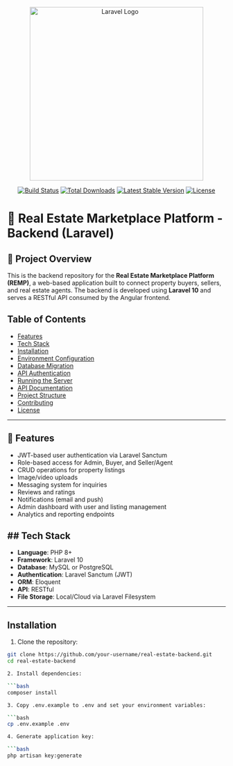 <p align="center"><a href="https://laravel.com" target="_blank"><img src="https://raw.githubusercontent.com/laravel/art/master/logo-lockup/5%20SVG/2%20CMYK/1%20Full%20Color/laravel-logolockup-cmyk-red.svg" width="400" alt="Laravel Logo"></a></p>

<p align="center">
<a href="https://github.com/laravel/framework/actions"><img src="https://github.com/laravel/framework/workflows/tests/badge.svg" alt="Build Status"></a>
<a href="https://packagist.org/packages/laravel/framework"><img src="https://img.shields.io/packagist/dt/laravel/framework" alt="Total Downloads"></a>
<a href="https://packagist.org/packages/laravel/framework"><img src="https://img.shields.io/packagist/v/laravel/framework" alt="Latest Stable Version"></a>
<a href="https://packagist.org/packages/laravel/framework"><img src="https://img.shields.io/packagist/l/laravel/framework" alt="License"></a>
</p>

# 📘 Real Estate Marketplace Platform - Backend (Laravel)

## 📂 Project Overview
This is the backend repository for the **Real Estate Marketplace Platform (REMP)**, a web-based application built to connect property buyers, sellers, and real estate agents. The backend is developed using **Laravel 10** and serves a RESTful API consumed by the Angular frontend.

## Table of Contents

- [Features](#features)
- [Tech Stack](#tech-stack)
- [Installation](#installation)
- [Environment Configuration](#environment-configuration)
- [Database Migration](#database-migration)
- [API Authentication](#api-authentication)
- [Running the Server](#running-the-server)
- [API Documentation](#api-documentation)
- [Project Structure](#project-structure)
- [Contributing](#contributing)
- [License](#license)

---

## 🚀 Features
- JWT-based user authentication via Laravel Sanctum
- Role-based access for Admin, Buyer, and Seller/Agent
- CRUD operations for property listings
- Image/video uploads
- Messaging system for inquiries
- Reviews and ratings
- Notifications (email and push)
- Admin dashboard with user and listing management
- Analytics and reporting endpoints



## ## Tech Stack

- **Language**: PHP 8+
- **Framework**: Laravel 10
- **Database**: MySQL or PostgreSQL
- **Authentication**: Laravel Sanctum (JWT)
- **ORM**: Eloquent
- **API**: RESTful
- **File Storage**: Local/Cloud via Laravel Filesystem

---

 
## Installation

1. Clone the repository:

```bash
git clone https://github.com/your-username/real-estate-backend.git
cd real-estate-backend

2. Install dependencies:

```bash
composer install

3. Copy .env.example to .env and set your environment variables:

```bash
cp .env.example .env

4. Generate application key:

```bash
php artisan key:generate



